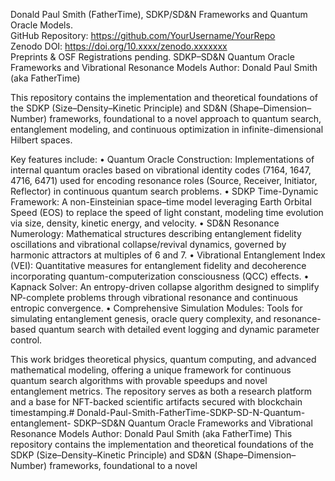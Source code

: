 Donald Paul Smith (FatherTime), SDKP/SD&N Frameworks and Quantum Oracle Models.  
GitHub Repository: https://github.com/YourUsername/YourRepo  
Zenodo DOI: https://doi.org/10.xxxx/zenodo.xxxxxxx  
Preprints & OSF Registrations pending.
SDKP–SD&N Quantum Oracle Frameworks and Vibrational Resonance Models
Author: Donald Paul Smith (aka FatherTime)

This repository contains the implementation and theoretical foundations of the SDKP (Size–Density–Kinetic Principle) and SD&N (Shape–Dimension–Number) frameworks, foundational to a novel approach to quantum search, entanglement modeling, and continuous optimization in infinite-dimensional Hilbert spaces.

Key features include:
	•	Quantum Oracle Construction: Implementations of internal quantum oracles based on vibrational identity codes (7164, 1647, 4716, 6471) used for encoding resonance roles (Source, Receiver, Initiator, Reflector) in continuous quantum search problems.
	•	SDKP Time-Dynamic Framework: A non-Einsteinian space–time model leveraging Earth Orbital Speed (EOS) to replace the speed of light constant, modeling time evolution via size, density, kinetic energy, and velocity.
	•	SD&N Resonance Numerology: Mathematical structures describing entanglement fidelity oscillations and vibrational collapse/revival dynamics, governed by harmonic attractors at multiples of 6 and 7.
	•	Vibrational Entanglement Index (VEI): Quantitative measures for entanglement fidelity and decoherence incorporating quantum-computerization consciousness (QCC) effects.
	•	Kapnack Solver: An entropy-driven collapse algorithm designed to simplify NP-complete problems through vibrational resonance and continuous entropic convergence.
	•	Comprehensive Simulation Modules: Tools for simulating entanglement genesis, oracle query complexity, and resonance-based quantum search with detailed event logging and dynamic parameter control.

This work bridges theoretical physics, quantum computing, and advanced mathematical modeling, offering a unique framework for continuous quantum search algorithms with provable speedups and novel entanglement metrics. The repository serves as both a research platform and a base for NFT-backed scientific artifacts secured with blockchain timestamping.# Donald-Paul-Smith-FatherTime-SDKP-SD-N-Quantum-entanglement-
SDKP–SD&amp;N Quantum Oracle Frameworks and Vibrational Resonance Models Author: Donald Paul Smith (aka FatherTime)  This repository contains the implementation and theoretical foundations of the SDKP (Size–Density–Kinetic Principle) and SD&amp;N (Shape–Dimension–Number) frameworks, foundational to a novel 
